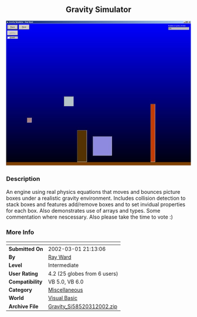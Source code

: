 ﻿<div align="center">

## Gravity Simulator

<img src="PIC200231555261563.jpg">
</div>

### Description

An engine using real physics equations that moves and bounces picture boxes under a realistic gravity environment. Includes collision detection to stack boxes and features add/remove boxes and to set invidual properties for each box. Also demonstrates use of arrays and types. Some commentation where nescessary. Also please take the time to vote :)
 
### More Info
 


<span>             |<span>
---                |---
**Submitted On**   |2002-03-01 21:13:06
**By**             |[Ray Ward](https://github.com/Planet-Source-Code/PSCIndex/blob/master/ByAuthor/ray-ward.md)
**Level**          |Intermediate
**User Rating**    |4.2 (25 globes from 6 users)
**Compatibility**  |VB 5\.0, VB 6\.0
**Category**       |[Miscellaneous](https://github.com/Planet-Source-Code/PSCIndex/blob/master/ByCategory/miscellaneous__1-1.md)
**World**          |[Visual Basic](https://github.com/Planet-Source-Code/PSCIndex/blob/master/ByWorld/visual-basic.md)
**Archive File**   |[Gravity\_Si58520312002\.zip](https://github.com/Planet-Source-Code/ray-ward-gravity-simulator__1-32214/archive/master.zip)








